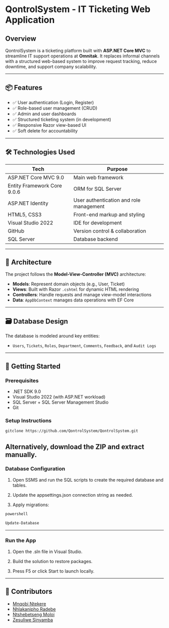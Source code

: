 # QontrolSystem - IT Ticketing Web Application

## Overview

QontrolSystem is a ticketing platform built with **ASP.NET Core MVC** to streamline IT support operations at **Omnitak**. It replaces informal channels with a structured web-based system to improve request tracking, reduce downtime, and support company scalability.

---

## 📦 Features

- ✅ User authentication (Login, Register)
- ✅ Role-based user management (CRUD)
- ✅ Admin and user dashboards
- ✅ Structured ticketing system (in development)
- ✅ Responsive Razor view-based UI
- ✅ Soft delete for accountability

---

## 🛠 Technologies Used

| Tech | Purpose |
|------|---------|
| ASP.NET Core MVC 9.0 | Main web framework |
| Entity Framework Core 9.0.6 | ORM for SQL Server |
| ASP.NET Identity | User authentication and role management |
| HTML5, CSS3 | Front-end markup and styling |
| Visual Studio 2022 | IDE for development |
| GitHub | Version control & collaboration |
| SQL Server | Database backend |

---

## 🧱 Architecture

The project follows the **Model-View-Controller (MVC)** architecture:

- **Models**: Represent domain objects (e.g., User, Ticket)
- **Views**: Built with Razor `.cshtml` for dynamic HTML rendering
- **Controllers**: Handle requests and manage view-model interactions
- **Data**: `AppDbContext` manages data operations with EF Core

---

## 🗃 Database Design

The database is modeled around key entities:
- `Users`, `Tickets`, `Roles`, `Department`, `Comments`, `Feedback`, and `Audit Logs`

---

## 🚀 Getting Started

### Prerequisites
- .NET SDK 9.0
- Visual Studio 2022 (with ASP.NET workload)
- SQL Server + SQL Server Management Studio
- Git

### Setup Instructions

```bash
gitclone https://github.com/QontrolSystem/QontrolSystem.git
```
Alternatively, download the ZIP and extract manually.
---
### Database Configuration

1. Open SSMS and run the SQL scripts to create the required database and tables.

2. Update the appsettings.json connection string as needed.

3. Apply migrations:
```bash
powershell

Update-Database
```
---
### Run the App
1. Open the .sln file in Visual Studio.

2. Build the solution to restore packages.

3. Press F5 or click Start to launch locally.
---
## 👥 Contributors
- [Mnqobi Ntekere](https://github.com/MnqobiConquer)
- [Nhlakanipho Radebe](https://github.com/AlsonAfrica)
- [Ntshebetseng Moloi](https://github.com/NtshebetsengM)
- [Zesuliwe Sinyamba](https://github.com/Zesuliwe17)
